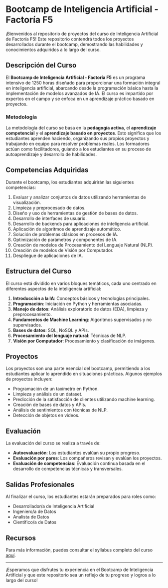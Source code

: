 
# Bootcamp de Inteligencia Artificial - Factoría F5

¡Bienvenidos al repositorio de proyectos del curso de Inteligencia Artificial de Factoría F5! Este repositorio contendrá todos los proyectos desarrollados durante el bootcamp, demostrando las habilidades y conocimientos adquiridos a lo largo del curso.

## Descripción del Curso

El **Bootcamp de Inteligencia Artificial - Factoría F5** es un programa intensivo de 1250 horas diseñado para proporcionar una formación integral en inteligencia artificial, abarcando desde la programación básica hasta la implementación de modelos avanzados de IA. El curso es impartido por expertos en el campo y se enfoca en un aprendizaje práctico basado en proyectos.

### Metodología

La metodología del curso se basa en la **pedagogía activa**, el **aprendizaje competencial** y el **aprendizaje basado en proyectos**. Esto significa que los estudiantes aprenden haciendo, organizando sus propios proyectos y trabajando en equipo para resolver problemas reales. Los formadores actúan como facilitadores, guiando a los estudiantes en su proceso de autoaprendizaje y desarrollo de habilidades.

## Competencias Adquiridas

Durante el bootcamp, los estudiantes adquirirán las siguientes competencias:

1. Evaluar y analizar conjuntos de datos utilizando herramientas de visualización.
2. Limpieza y preprocesado de datos.
3. Diseño y uso de herramientas de gestión de bases de datos.
4. Desarrollo de interfaces de usuario.
5. Desarrollo de backends para aplicaciones de inteligencia artificial.
6. Aplicación de algoritmos de aprendizaje automático.
7. Solución de problemas clásicos en procesos de IA.
8. Optimización de parámetros y componentes de IA.
9. Creación de modelos de Procesamiento del Lenguaje Natural (NLP).
10. Creación de modelos de Visión por Computador.
11. Despliegue de aplicaciones de IA.

## Estructura del Curso

El curso está dividido en varios bloques temáticos, cada uno centrado en diferentes aspectos de la inteligencia artificial:

1. **Introducción a la IA**: Conceptos básicos y tecnologías principales.
2. **Programación**: Iniciación en Python y herramientas asociadas.
3. **Manejo de datos**: Análisis exploratorio de datos (EDA), limpieza y preprocesamiento.
4. **Fundamentos de Machine Learning**: Algoritmos supervisados y no supervisados.
5. **Bases de datos**: SQL, NoSQL y APIs.
6. **Procesamiento del lenguaje natural**: Técnicas de NLP.
7. **Visión por Computador**: Procesamiento y clasificación de imágenes.

## Proyectos

Los proyectos son una parte esencial del bootcamp, permitiendo a los estudiantes aplicar lo aprendido en situaciones prácticas. Algunos ejemplos de proyectos incluyen:

- Programación de un taxímetro en Python.
- Limpieza y análisis de un dataset.
- Predicción de la satisfacción de clientes utilizando machine learning.
- Creación de bases de datos y APIs.
- Análisis de sentimientos con técnicas de NLP.
- Detección de objetos en videos.

## Evaluación

La evaluación del curso se realiza a través de:

- **Autoevaluación**: Los estudiantes evalúan su propio progreso.
- **Evaluación por pares**: Los compañeros revisan y evalúan los proyectos.
- **Evaluación de competencias**: Evaluación continua basada en el desarrollo de competencias técnicas y transversales.

## Salidas Profesionales

Al finalizar el curso, los estudiantes estarán preparados para roles como:

- Desarrollador/a de Inteligencia Artificial
- Ingeniero/a de Datos
- Analista de Datos
- Científico/a de Datos

## Recursos

Para más información, puedes consultar el syllabus completo del curso [aquí](https://github.com/AI-School-F5-P3/erika_alvares/blob/f8a7d74fd629d24730c247eb1daf191bdabc2057/Copia_de_IA_Syllabus_P3_IA.pdf).

---

¡Esperamos que disfrutes tu experiencia en el Bootcamp de Inteligencia Artificial y que este repositorio sea un reflejo de tu progreso y logros a lo largo del curso!
```
